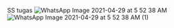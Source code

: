 SS tugas
![WhatsApp Image 2021-04-29 at 5 52 38 AM](https://user-images.githubusercontent.com/63020583/116482445-5db7c580-a8af-11eb-9fa7-472465e7c602.jpeg)
![WhatsApp Image 2021-04-29 at 5 52 38 AM (1)](https://user-images.githubusercontent.com/63020583/116482446-5f818900-a8af-11eb-9d25-e3699e169fa6.jpeg)
